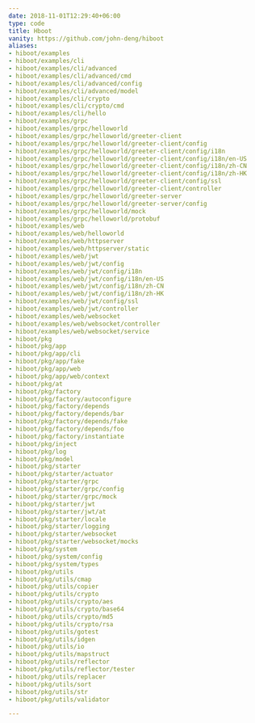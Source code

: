 ```yaml
---
date: 2018-11-01T12:29:40+06:00
type: code
title: Hboot
vanity: https://github.com/john-deng/hiboot
aliases:
- hiboot/examples
- hiboot/examples/cli
- hiboot/examples/cli/advanced
- hiboot/examples/cli/advanced/cmd
- hiboot/examples/cli/advanced/config
- hiboot/examples/cli/advanced/model
- hiboot/examples/cli/crypto
- hiboot/examples/cli/crypto/cmd
- hiboot/examples/cli/hello
- hiboot/examples/grpc
- hiboot/examples/grpc/helloworld
- hiboot/examples/grpc/helloworld/greeter-client
- hiboot/examples/grpc/helloworld/greeter-client/config
- hiboot/examples/grpc/helloworld/greeter-client/config/i18n
- hiboot/examples/grpc/helloworld/greeter-client/config/i18n/en-US
- hiboot/examples/grpc/helloworld/greeter-client/config/i18n/zh-CN
- hiboot/examples/grpc/helloworld/greeter-client/config/i18n/zh-HK
- hiboot/examples/grpc/helloworld/greeter-client/config/ssl
- hiboot/examples/grpc/helloworld/greeter-client/controller
- hiboot/examples/grpc/helloworld/greeter-server
- hiboot/examples/grpc/helloworld/greeter-server/config
- hiboot/examples/grpc/helloworld/mock
- hiboot/examples/grpc/helloworld/protobuf
- hiboot/examples/web
- hiboot/examples/web/helloworld
- hiboot/examples/web/httpserver
- hiboot/examples/web/httpserver/static
- hiboot/examples/web/jwt
- hiboot/examples/web/jwt/config
- hiboot/examples/web/jwt/config/i18n
- hiboot/examples/web/jwt/config/i18n/en-US
- hiboot/examples/web/jwt/config/i18n/zh-CN
- hiboot/examples/web/jwt/config/i18n/zh-HK
- hiboot/examples/web/jwt/config/ssl
- hiboot/examples/web/jwt/controller
- hiboot/examples/web/websocket
- hiboot/examples/web/websocket/controller
- hiboot/examples/web/websocket/service
- hiboot/pkg
- hiboot/pkg/app
- hiboot/pkg/app/cli
- hiboot/pkg/app/fake
- hiboot/pkg/app/web
- hiboot/pkg/app/web/context
- hiboot/pkg/at
- hiboot/pkg/factory
- hiboot/pkg/factory/autoconfigure
- hiboot/pkg/factory/depends
- hiboot/pkg/factory/depends/bar
- hiboot/pkg/factory/depends/fake
- hiboot/pkg/factory/depends/foo
- hiboot/pkg/factory/instantiate
- hiboot/pkg/inject
- hiboot/pkg/log
- hiboot/pkg/model
- hiboot/pkg/starter
- hiboot/pkg/starter/actuator
- hiboot/pkg/starter/grpc
- hiboot/pkg/starter/grpc/config
- hiboot/pkg/starter/grpc/mock
- hiboot/pkg/starter/jwt
- hiboot/pkg/starter/jwt/at
- hiboot/pkg/starter/locale
- hiboot/pkg/starter/logging
- hiboot/pkg/starter/websocket
- hiboot/pkg/starter/websocket/mocks
- hiboot/pkg/system
- hiboot/pkg/system/config
- hiboot/pkg/system/types
- hiboot/pkg/utils
- hiboot/pkg/utils/cmap
- hiboot/pkg/utils/copier
- hiboot/pkg/utils/crypto
- hiboot/pkg/utils/crypto/aes
- hiboot/pkg/utils/crypto/base64
- hiboot/pkg/utils/crypto/md5
- hiboot/pkg/utils/crypto/rsa
- hiboot/pkg/utils/gotest
- hiboot/pkg/utils/idgen
- hiboot/pkg/utils/io
- hiboot/pkg/utils/mapstruct
- hiboot/pkg/utils/reflector
- hiboot/pkg/utils/reflector/tester
- hiboot/pkg/utils/replacer
- hiboot/pkg/utils/sort
- hiboot/pkg/utils/str
- hiboot/pkg/utils/validator   

---
```

